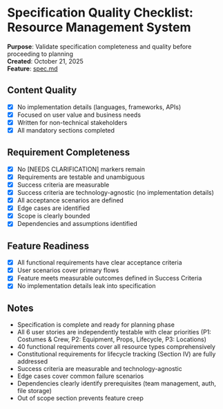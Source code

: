 # Specification Quality Checklist: Resource Management System

**Purpose**: Validate specification completeness and quality before proceeding to planning  
**Created**: October 21, 2025  
**Feature**: [spec.md](../spec.md)

## Content Quality

- [x] No implementation details (languages, frameworks, APIs)
- [x] Focused on user value and business needs
- [x] Written for non-technical stakeholders
- [x] All mandatory sections completed

## Requirement Completeness

- [x] No [NEEDS CLARIFICATION] markers remain
- [x] Requirements are testable and unambiguous
- [x] Success criteria are measurable
- [x] Success criteria are technology-agnostic (no implementation details)
- [x] All acceptance scenarios are defined
- [x] Edge cases are identified
- [x] Scope is clearly bounded
- [x] Dependencies and assumptions identified

## Feature Readiness

- [x] All functional requirements have clear acceptance criteria
- [x] User scenarios cover primary flows
- [x] Feature meets measurable outcomes defined in Success Criteria
- [x] No implementation details leak into specification

## Notes

- Specification is complete and ready for planning phase
- All 6 user stories are independently testable with clear priorities (P1: Costumes & Crew, P2: Equipment, Props, Lifecycle, P3: Locations)
- 40 functional requirements cover all resource types comprehensively
- Constitutional requirements for lifecycle tracking (Section IV) are fully addressed
- Success criteria are measurable and technology-agnostic
- Edge cases cover common failure scenarios
- Dependencies clearly identify prerequisites (team management, auth, file storage)
- Out of scope section prevents feature creep
